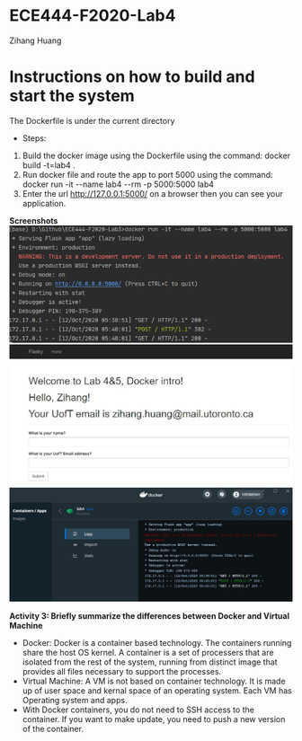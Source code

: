 # ECE444-F2020-Lab4
Zihang Huang
# Instructions on how to build and start the system
The Dockerfile is under the current directory
- Steps:
1. Build the docker image using the Dockerfile using the command: docker build -t=lab4 .
2. Run docker file and route the app to port 5000 using the command: docker run -it --name lab4 --rm -p 5000:5000 lab4
3. Enter the url http://127.0.0.1:5000/ on a browser then you can see your application.

**Screenshots**
![alt text](https://github.com/ZihangH/ECE444-F2020-Lab3/blob/lab4_Microservice_Experiment/Screenshot1.jpg)
![alt text](https://github.com/ZihangH/ECE444-F2020-Lab3/blob/lab4_Microservice_Experiment/Screenshot2.jpg)
![alt text](https://github.com/ZihangH/ECE444-F2020-Lab3/blob/lab4_Microservice_Experiment/Screenshot3.jpg)

**Activity 3: Briefly summarize the differences between Docker and Virtual Machine**
- Docker: Docker is a container based technology. The containers running share the host OS kernel. A container is a set of processers that are isolated from the rest of the system, running from distinct image that provides all files necessary to support the processes.
- Virtual Machine: A VM is not based on container technology. It is made up of user space and kernal space of an operating system. Each VM has Operating system and apps.
- With Docker containers, you do not need to SSH access to the container. If you want to make update, you need to push a new version of the container.
